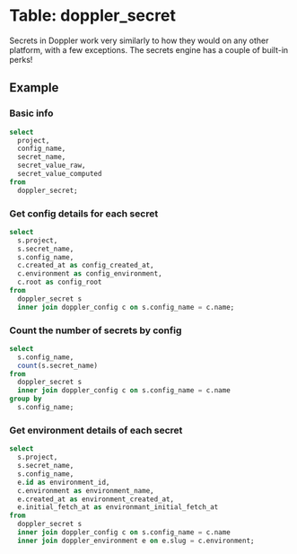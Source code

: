 # Table: doppler_secret

Secrets in Doppler work very similarly to how they would on any other platform, with a few exceptions. The secrets engine has a couple of built-in perks!

## Example

### Basic info

```sql
select
  project,
  config_name,
  secret_name,
  secret_value_raw,
  secret_value_computed
from
  doppler_secret;
```

### Get config details for each secret

```sql
select
  s.project,
  s.secret_name,
  s.config_name,
  c.created_at as config_created_at,
  c.environment as config_environment,
  c.root as config_root
from
  doppler_secret s
  inner join doppler_config c on s.config_name = c.name;
```

### Count the number of secrets by config

```sql
select
  s.config_name,
  count(s.secret_name)
from
  doppler_secret s
  inner join doppler_config c on s.config_name = c.name
group by
  s.config_name;
```

### Get environment details of each secret

```sql
select
  s.project,
  s.secret_name,
  s.config_name,
  e.id as environment_id,
  c.environment as environment_name,
  e.created_at as environment_created_at,
  e.initial_fetch_at as environmant_initial_fetch_at
from
  doppler_secret s
  inner join doppler_config c on s.config_name = c.name
  inner join doppler_environment e on e.slug = c.environment;
```
